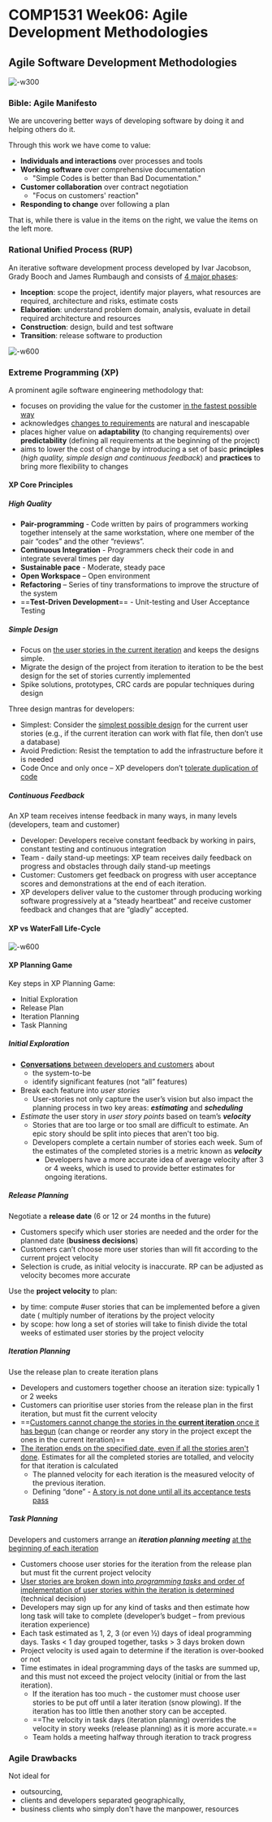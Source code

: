 # COMP1531 Week06: Agile Development Methodologies

## Agile Software Development Methodologies 

![-w300](media/15535808754663/15535811857315.jpg)

### Bible: Agile Manifesto

We are uncovering better ways of developing software by doing it and helping others do it.

Through this work we have come to value:
- **Individuals and interactions** over processes and tools
- **Working software** over comprehensive documentation
    - "Simple Codes is better than Bad Documentation."
- **Customer collaboration** over contract negotiation
    - "Focus on customers' reaction"
- **Responding to change** over following a plan

That is, while there is value in the items on
the right, we value the items on the left more.

### Rational Unified Process (RUP)

An iterative software development process developed
by Ivar Jacobson, Grady Booch and James Rumbaugh
and consists of <u>4 major phases</u>:
- **Inception**: scope the project, identify major players, what resources are required, architecture and risks, estimate costs
- **Elaboration**: understand problem domain, analysis, evaluate in detail required architecture and resources
- **Construction**: design, build and test software
- **Transition**: release software to production

![-w600](media/15535808754663/15535810779922.jpg)

### Extreme Programming (XP)

A prominent agile software engineering methodology that:
- focuses on providing the value for the customer <u>in
the fastest possible way</u>
- acknowledges <u>changes to requirements</u> are natural and
inescapable
- places higher value on **adaptability** (to changing
requirements) over **predictability** (defining all
requirements at the beginning of the project)
- aims to lower the cost of change by introducing a set of
basic **principles** (*high quality, simple design and continuous
feedback*) and **practices** to bring more flexibility to changes

#### XP Core Principles

##### High Quality

- **Pair-programming** - Code written by pairs of programmers working together intensely at the same workstation, where one member of the pair “codes” and the other “reviews”.
- **Continuous Integration** - Programmers check their code in and integrate several times per day
- **Sustainable pace** - Moderate, steady pace
- **Open Workspace** – Open environment
- **Refactoring** – Series of tiny transformations to improve the structure of the system
- ==**Test-Driven Development**== - Unit-testing and User Acceptance Testing

##### Simple Design

- Focus on <u>the user stories in the current iteration</u> and keeps the designs simple.
- Migrate the design of the project from iteration to iteration to be the best design for the set of stories currently implemented
- Spike solutions, prototypes, CRC cards are popular techniques
during design

Three design mantras for developers:
- Simplest: Consider the <u>simplest possible design</u> for the current user stories (e.g., if the current iteration can work with flat file, then don’t use a database)
- Avoid Prediction: Resist the temptation to add the infrastructure before it is needed
- Code Once and only once – XP developers don’t <u>tolerate duplication of code</u>

##### Continuous Feedback

An XP team receives intense feedback in many ways, in many
levels (developers, team and customer)

- Developer: Developers receive constant feedback by working in pairs, constant testing and continuous integration
- Team - daily stand-up meetings: XP team receives daily feedback on progress and obstacles through daily stand-up meetings
- Customer: Customers get feedback on progress with user acceptance scores and demonstrations at the end of each iteration.
- XP developers deliver value to the customer through producing working software progressively at a “steady heartbeat” and receive customer feedback and changes that are “gladly” accepted.

#### XP vs WaterFall Life-Cycle

![-w600](media/15535808754663/15535818959455.jpg)

#### XP Planning Game

Key steps in XP Planning Game:
- Initial Exploration
- Release Plan
- Iteration Planning
- Task Planning 

##### Initial Exploration

- <u>**Conversations** between developers and customers</u> about 
    - the system-to-be
    - identify significant features (not “all” features)
- Break each feature into *user stories*
    - User-stories not only capture the user’s vision but also impact the planning process in two key areas: ***estimating*** and ***scheduling***
- *Estimate* the user story in *user story points* based on team’s ***velocity***
    - Stories that are too large or too small are difficult to estimate. An epic story should be split into pieces that aren't too big.
    - Developers complete a certain number of stories each week. Sum of the estimates of the completed stories is a metric known as ***velocity***
        - Developers have a more accurate idea of average velocity after 3 or 4 weeks, which is used to provide better estimates for ongoing iterations. 

##### Release Planning

Negotiate a **release date** (6 or 12 or 24 months in the future)
- Customers specify which user stories are needed and the order for the planned date (**business decisions**)
- Customers can’t choose more user stories than will fit according to the current project velocity
- Selection is crude, as initial velocity is inaccurate. RP can be adjusted as velocity becomes more accurate

Use the **project velocity** to plan:
- by time: compute #user stories that can be implemented before a given date ( multiply number of iterations by the project velocity
- by scope: how long a set of stories will take to finish divide the total weeks of estimated user stories by the project velocity

##### Iteration Planning

Use the release plan to create iteration plans
- Developers and customers together choose an iteration size: typically 1 or 2 weeks
- Customers can prioritise user stories from the release plan in the first iteration, but must fit the current velocity
- ==<u>Customers cannot change the stories in the **current iteration** once it has begun</u> (can change or reorder any story in the project except the ones in the current iteration)==
- <u>The iteration ends on the specified date, even if all the stories aren't done</u>. Estimates for all the completed stories are totalled, and velocity for that iteration is calculated
    - The planned velocity for each iteration is the measured velocity of the previous iteration.
    - Defining “done” - <u>A story is not done until all its acceptance tests pass</u>

##### Task Planning

Developers and customers arrange an ***iteration planning meeting*** <u>at the beginning of each iteration</u>
- Customers choose user stories for the iteration from the release plan but must fit the current project velocity
- <u>User stories are broken down into *programming tasks* and order of implementation of user stories within the iteration is determined</u> (technical decision)
- Developers may sign up for any kind of tasks and then estimate how long task will take to complete (developer’s budget – from previous iteration experience)
- Each task estimated as 1, 2, 3 (or even ½) days of ideal programming days. Tasks < 1 day grouped together, tasks > 3 days broken down
- Project velocity is used again to determine if the iteration is over-booked or not
- Time estimates in ideal programming days of the tasks are summed up, and this must not exceed the project velocity (initial or from the last iteration).
    - If the iteration has too much - the customer must choose user stories to be put off until a later iteration (snow plowing). If the iteration has too little then another story can be accepted.
    - ==The velocity in task days (iteration planning) overrides the velocity in story weeks (release planning) as it is more accurate.==
    - Team holds a meeting halfway through iteration to track progress


### Agile Drawbacks

Not ideal for 
- outsourcing, 
- clients and developers separated geographically, 
- business clients who simply don't have the manpower, resources